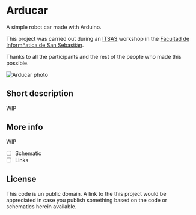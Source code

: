 Arducar
=======
A simple robot car made with Arduino. 

This project was carried out during an [ITSAS](http://ehu.es/itsas) workshop in the [Facultad de Informñatica de San Sebastián](http://www.ehu.es/informatika-fakultatea).  

Thanks to all the participants and the rest of the people who made this possible.  

![Arducar photo](http://inversebit.org/wp-content/uploads/2014/03/arducar01_red.png)

Short description
-----------------
WIP

More info
---------
WIP

- [ ] Schematic  
- [ ] Links

License
-------
This code is un public domain. 
A link to the this project would be appreciated in case you publish something based on the code or schematics herein available.

